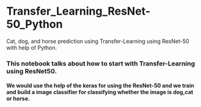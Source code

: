 # Transfer_Learning_ResNet-50_Python
Cat, dog, and horse prediction using Transfer-Learning using ResNet-50 with help of Python.
### This notebook talks about how to start with Transfer-Learning using ResNet50.
#### We would use the help of the keras for using the ResNet-50 and we train and build a image classifier for classifying whether the image is dog,cat or horse.
